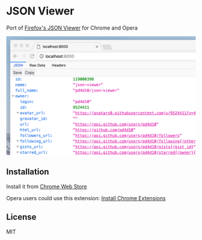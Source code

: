 # JSON Viewer

Port of [Firefox's JSON Viewer](https://developer.mozilla.org/en-US/docs/Tools/JSON_viewer) for Chrome and Opera

![Screenshot](assets/screenshot.png)

## Installation

Install it from [Chrome Web Store](https://chrome.google.com/webstore/detail/json-viewer/efknglbfhoddmmfabeihlemgekhhnabb)

Opera users could use this extension: [Install Chrome Extensions](https://addons.opera.com/en/extensions/details/download-chrome-extension-9/)

## License

MIT
